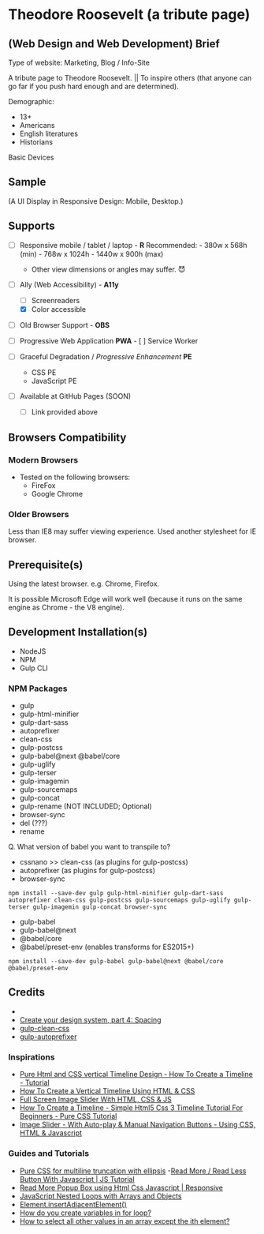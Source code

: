 # Theodore Roosevelt (a tribute page)


## (Web Design and Web Development) Brief

Type of website: Marketing, Blog / Info-Site

A tribute page to Theodore Roosevelt. || To inspire others (that anyone can go far if you push hard enough and are determined).

Demographic:
- 13+
- Americans
- English literatures
- Historians

Basic Devices


## Sample

(A UI Display in Responsive Design: Mobile, Desktop.)

## Supports

- [ ] Responsive mobile / tablet / laptop - **R**
    Recommended:
        - 380w x 568h (min)
        - 768w x 1024h
        - 1440w x 900h (max)

    * Other view dimensions or angles may suffer. :smiling_imp:

- [ ] Ally (Web Accessibility) - **A11y**
    - [ ] Screenreaders
    - [x] Color accessible

- [ ] Old Browser Support - **OBS**

- [ ] Progressive Web Application **PWA**
      - [ ] Service Worker

- [ ] Graceful Degradation / *Progressive Enhancement* **PE**
    - CSS PE
    - JavaScript PE

- [ ] Available at GitHub Pages (SOON)
    - [ ] Link provided above


## Browsers Compatibility

### Modern Browsers

* Tested on the following browsers:
    - FireFox
    - Google Chrome


### Older Browsers

Less than IE8 may suffer viewing experience. Used another stylesheet for IE browser.


## Prerequisite(s)

Using the latest browser. e.g. Chrome, Firefox.

It is possible Microsoft Edge will work well (because it runs on the same engine as Chrome - the V8 engine).


## Development Installation(s)

* NodeJS
* NPM
* Gulp CLI

### NPM Packages

* gulp
* gulp-html-minifier
* gulp-dart-sass
* autoprefixer
* clean-css
* gulp-postcss
* gulp-babel@next @babel/core
* gulp-uglify
* gulp-terser
* gulp-imagemin
* gulp-sourcemaps
* gulp-concat
* gulp-rename (NOT INCLUDED; Optional)
* browser-sync
* del (???)
* rename

Q. What version of babel you want to transpile to?

* cssnano >> clean-css (as plugins for gulp-postcss)
* autoprefixer (as plugins for gulp-postcss)
* browser-sync

```
npm install --save-dev gulp gulp-html-minifier gulp-dart-sass autoprefixer clean-css gulp-postcss gulp-sourcemaps gulp-uglify gulp-terser gulp-imagemin gulp-concat browser-sync
```

* gulp-babel
* gulp-babel@next
* @babel/core
* @babel/preset-env (enables transforms for ES2015+)

```
npm install --save-dev gulp-babel gulp-babel@next @babel/core @babel/preset-env
```


## Credits

- [](https://www.compart.com/en/unicode/search?q=arrow#characters)
- [Create your design system, part 4: Spacing](https://medium.com/codyhouse/create-your-design-system-part-4-spacing-895c9213e2b9)
- [gulp-clean-css](https://www.npmjs.com/package/gulp-clean-css)
- [gulp-autoprefixer](https://www.npmjs.com/package/gulp-autoprefixer)

### Inspirations

- [Pure Html and CSS vertical Timeline Design - How To Create a Timeline - Tutorial](https://youtu.be/X6aMWDDJlJg)
- [How To Create a Vertical Timeline Using HTML & CSS](https://www.youtube.com/watch?v=zNccqv0g6Q4&ab_channel=WEBCIFAR)
- [Full Screen Image Slider With HTML, CSS & JS](https://youtu.be/7ZO2RTMNSAY)
- [How To Create a Timeline - Simple Html5 Css 3 Timeline Tutorial For Beginners - Pure CSS Tutorial](https://www.youtube.com/watch?v=sWvRIYJZJ-c&ab_channel=OnlineTutorials)
- [Image Slider - With Auto-play & Manual Navigation Buttons - Using CSS, HTML & Javascript](https://youtu.be/0wvrlOyGlq0)

### Guides and Tutorials

- [Pure CSS for multiline truncation with ellipsis](http://hackingui.com/a-pure-css-solution-for-multiline-text-truncation/)
-[Read More / Read Less Button With Javascript | JS Tutorial](https://youtu.be/A_7sRo-mgz4)
- [Read More Popup Box using Html Css Javascript | Responsive](https://youtu.be/DrshwKL_TYo)
- [JavaScript Nested Loops with Arrays and Objects](https://youtu.be/AqgVLYpBWG8)
- [Element.insertAdjacentElement()](https://developer.mozilla.org/en-US/docs/Web/API/Element/insertAdjacentElement)
- [How do you create variables in for loop?](https://stackoverflow.com/questions/10325651/how-do-you-create-variables-in-for-loop)
- [How to select all other values in an array except the ith element?](https://stackoverflow.com/questions/15361189/how-to-select-all-other-values-in-an-array-except-the-ith-element)